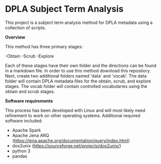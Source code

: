 # DPLA Subject Term Analysis
This project is a subject term analysis method for DPLA metadata using a collection of scripts.

**Overview**

This method has three primary stages:

-Obtain
-Scrub
-Explore

Each of these stages have their own folder and the directions can be found in a markdown file. In order to use this method download this repostiory. Next, create two additional folders named 'data' and 'vocab'. The data folder will contain DPLA metadata files for the obtain, scrub, and explore stages. The vocab folder will contain controlled vocabularies using the obtain and scrub stages.

**Software requirements**

This process has been developed with Linux and will most likely need refinement to work on other operating systems. Additional required software included:
* Apache Spark
* Apache Jena ARQ (https://jena.apache.org/documentation/query/index.html)
* dos2unix (https://sourceforge.net/projects/dos2unix/)
* python 3
* pandas

